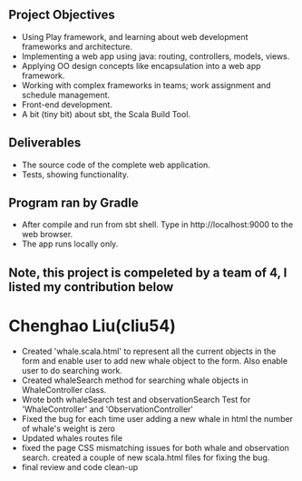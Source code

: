 ## Project Objectives
- Using Play framework, and learning about web development frameworks and architecture.
- Implementing a web app using java: routing, controllers, models, views. 
- Applying OO design concepts like encapsulation into a web app framework.
- Working with complex frameworks in teams; work assignment and schedule management.
- Front-end development.
- A bit (tiny bit) about sbt, the Scala Build Tool.

## Deliverables
* The source code of the complete web application.
* Tests, showing functionality.
 
## Program ran by Gradle
- After compile and run from sbt shell. Type in http://localhost:9000 to the web browser.
- The app runs locally only.

## Note, this project is compeleted by a team of 4, I listed my contribution below
# Chenghao Liu(cliu54)
- Created 'whale.scala.html' to represent all the current objects in the form and enable user to add new whale object to 
the form. Also enable user to do searching work.
- Created whaleSearch method for searching whale objects in WhaleController class.
- Wrote both whaleSearch test and observationSearch Test for 'WhaleController' and 'ObservationController'
- Fixed the bug for each time user adding a new whale in html the number of whale's weight is zero
- Updated whales routes file
- fixed the page CSS mismatching issues for both whale and observation search. created a couple of new scala.html files for fixing the bug.
- final review and code clean-up  

